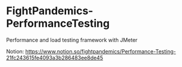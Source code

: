 # FightPandemics-PerformanceTesting
Performance and load testing framework with JMeter

Notion: https://www.notion.so/fightpandemics/Performance-Testing-21fc243615fe4093a3b286483ee8de45
